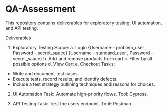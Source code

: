 # QA-Assessment

This repository contains deliverables for exploratory testing, UI automation, and API testing.

Deliverables

1. Exploratory Testing
Scope:
a. Login {Username - problem_user , Password - secret_sauce} {Username - standard_user , Password - secret_sauce}
b. Add and remove products from cart
c. Filter by all possible options
d. View Cart
e. Checkout
Tasks:
- Write and document test cases.
- Execute tests, record results, and identify defects.
- Include a test strategy outlining techniques and reasons for choices.

2. UI Automation
Task: Automate high-priority flows.
Tool: Cypress.

3. API Testing
Task: Test the users endpoint.
Tool: Postman.

